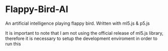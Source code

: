 # Flappy-Bird-AI

An artificial intelligence playing flappy bird. Written with ml5.js & p5.js


It is important to note that I am not using the official release of ml5.js library, therefore it is necessary to setup the development enviroment in order to run this
